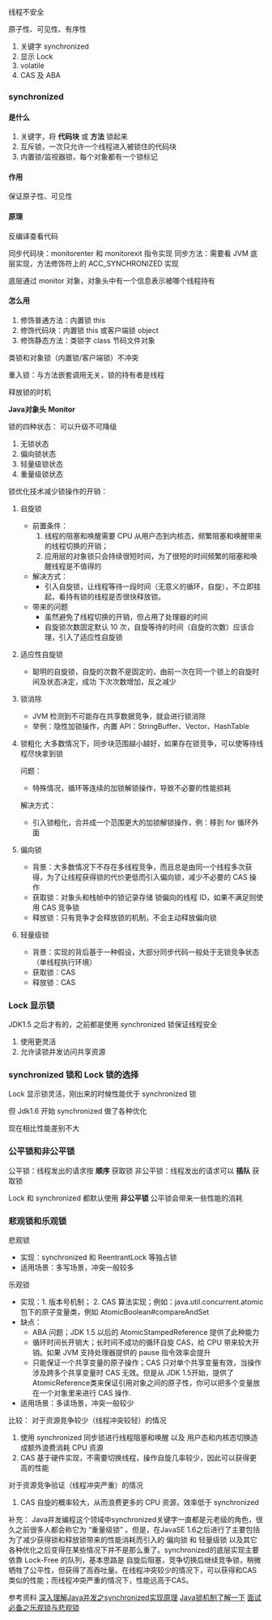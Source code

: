线程不安全

原子性、可见性、有序性

1. 关键字 synchronized
2. 显示 Lock
3. volatile
4. CAS 及 ABA

### synchronized

#### 是什么
1. 关键字，将 **代码块** 或 **方法** 锁起来
2. 互斥锁，一次只允许一个线程进入被锁住的代码块
3. 内置锁/监视器锁，每个对象都有一个锁标记

#### 作用
保证原子性、可见性

#### 原理
反编译查看代码

同步代码块：monitorenter 和 monitorexit 指令实现
同步方法：需要看 JVM 底层实现，方法修饰符上的 ACC_SYNCHRONIZED 实现

底层通过 monitor 对象，对象头中有一个信息表示被哪个线程持有

#### 怎么用
1. 修饰普通方法：内置锁 this
2. 修饰代码块：内置锁 this 或客户端锁 object
3. 修饰静态方法：类锁字 class 节码文件对象

类锁和对象锁（内置锁/客户端锁）不冲突

重入锁：与方法嵌套调用无关，锁的持有者是线程

释放锁的时机

**Java对象头**
**Monitor**

锁的四种状态： 可以升级不可降级
1. 无锁状态
2. 偏向锁状态
3. 轻量级锁状态
4. 重量级锁状态

锁优化技术减少锁操作的开销：
1. 自旋锁
    * 前置条件：
        1. 线程的阻塞和唤醒需要 CPU 从用户态到内核态，频繁阻塞和唤醒带来的线程切换的开销；
        2. 应用层的对象锁只会持续很短时间，为了很短的时间频繁的阻塞和唤醒线程是不值得的
    * 解决方式：
        * 引入自旋锁，让线程等待一段时间（无意义的循环，自旋），不立即挂起，看持有锁的线程是否很快释放锁。
    * 带来的问题
        * 虽然避免了线程切换的开销，但占用了处理器的时间
        * 自旋锁次数固定默认 10 次，自旋等待的时间（自旋的次数）应该合理，引入了适应性自旋锁
2. 适应性自旋锁
    * 聪明的自旋锁，自旋的次数不是固定的，由前一次在同一个锁上的自旋时间及状态决定，成功 下次次数增加，反之减少
3. 锁消除
    * JVM 检测到不可能存在共享数据竞争，就会进行锁消除
    * 举例：隐性加锁操作，内置 API：StringBuffer、Vector、HashTable
4. 锁粗化
    大多数情况下，同步块范围越小越好，如果存在锁竞争，可以使等待线程尽快拿到锁
    
    问题：
    * 特殊情况，循环等连续的加锁解锁操作，导致不必要的性能损耗
    
    解决方式：
    * 引入锁粗化，合并成一个范围更大的加锁解锁操作，例：移到 for 循环外面

1. 偏向锁
    * 背景：大多数情况下不存在多线程竞争，而且总是由同一个线程多次获得，为了让线程获得锁的代价更低而引入偏向锁，减少不必要的 CAS 操作
    * 获取锁：对象头和栈帧中的锁记录存储 锁偏向的线程 ID，如果不满足则使用 CAS 竞争锁
    * 释放锁：只有竞争才会释放锁的机制，不会主动释放偏向锁
2. 轻量级锁
    * 背景：实现的背后基于一种假设，大部分同步代码一般处于无锁竞争状态（单线程执行环境）
    * 获取锁：CAS
    * 释放锁：CAS

### Lock 显示锁

JDK1.5 之后才有的，之前都是使用 synchronized 锁保证线程安全

1. 使用更灵活
2. 允许读锁并发访问共享资源

### synchronized 锁和 Lock 锁的选择

Lock 显示锁灵活，刚出来的时候性能优于 synchronized 锁

但 Jdk1.6 开始 synchronized 做了各种优化

现在相比性能差别不大

### 公平锁和非公平锁

公平锁：线程发出的请求按 **顺序** 获取锁
非公平锁：线程发出的请求可以 **插队** 获取锁

Lock 和 synchronized 都默认使用 **非公平锁**
公平锁会带来一些性能的消耗

### 悲观锁和乐观锁

悲观锁
* 实现：synchronized 和 ReentrantLock 等独占锁
* 适用场景：多写场景，冲突一般较多

乐观锁
* 实现：1. 版本号机制； 2. CAS 算法实现；例如：java.util.concurrent.atomic 包下的原子变量类，例如 AtomicBoolean#compareAndSet
* 缺点：
    * ABA 问题；JDK 1.5 以后的 AtomicStampedReference 提供了此种能力
    * 循环时间长开销大；长时间不成功的循环自旋 CAS，给 CPU 带来较大开销。如果 JVM 支持处理器提供的 pause 指令效率会提升
    * 只能保证一个共享变量的原子操作；CAS 只对单个共享变量有效，当操作涉及跨多个共享变量时 CAS 无效。但是从 JDK 1.5开始，提供了AtomicReference类来保证引用对象之间的原子性，你可以把多个变量放在一个对象里来进行 CAS 操作.
* 适用场景：多读场景，冲突一般较少


比较：
对于资源竞争较少（线程冲突较轻）的情况
1. 使用 synchronized 同步锁进行线程阻塞和唤醒 以及 用户态和内核态切换造成额外浪费消耗 CPU 资源
2. CAS 基于硬件实现，不需要切换线程，操作自旋几率较少，因此可以获得更高的性能

对于资源竞争验证（线程冲突严重）的情况
1. CAS 自旋的概率较大，从而浪费更多的 CPU 资源，效率低于 synchronized

补充： Java并发编程这个领域中synchronized关键字一直都是元老级的角色，很久之前很多人都会称它为 “重量级锁” 。但是，在JavaSE 1.6之后进行了主要包括为了减少获得锁和释放锁带来的性能消耗而引入的 偏向锁 和 轻量级锁 以及其它各种优化之后变得在某些情况下并不是那么重了。synchronized的底层实现主要依靠 Lock-Free 的队列，基本思路是 自旋后阻塞，竞争切换后继续竞争锁，稍微牺牲了公平性，但获得了高吞吐量。在线程冲突较少的情况下，可以获得和CAS类似的性能；而线程冲突严重的情况下，性能远高于CAS。




参考资料
[深入理解Java并发之synchronized实现原理](https://blog.csdn.net/javazejian/article/details/72828483?utm_medium=distribute.pc_relevant_t0.none-task-blog-BlogCommendFromMachineLearnPai2-1.nonecase&depth_1-utm_source=distribute.pc_relevant_t0.none-task-blog-BlogCommendFromMachineLearnPai2-1.nonecase)
[Java锁机制了解一下](https://juejin.im/post/5adf14dcf265da0b7b358d58)
[面试必备之乐观锁与悲观锁](https://juejin.im/post/5b4977ae5188251b146b2fc8)